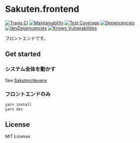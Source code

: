 # Sakuten.frontend

[![Travis CI](https://travis-ci.org/Sakuten/frontend.svg?branch=develop)](https://travis-ci.org/Sakuten/frontend)
[![Maintainability](https://api.codeclimate.com/v1/badges/7a1416c7bd571ee50afc/maintainability)](https://codeclimate.com/github/Sakuten/frontend/maintainability)
[![Test Coverage](https://api.codeclimate.com/v1/badges/7a1416c7bd571ee50afc/test_coverage)](https://codeclimate.com/github/Sakuten/frontend/test_coverage)
[![Depencencies](https://david-dm.org/Sakuten/lottery-frontend.svg)](https://david-dm.org/Sakuten/lottery-frontend)
[![devDepencencies](https://david-dm.org/Sakuten/lottery-frontend/dev-status.svg)](https://david-dm.org/Sakuten/lottery-frontend?type=dev)
[![Known Vulnerabilities](https://snyk.io/test/github/Sakuten/lottery-frontend/badge.svg?targetFile=package.json)](https://snyk.io/test/github/Sakuten/lottery-frontend?targetFile=package.json)

フロントエンドです。

## Get started

### システム全体を動かす

See [Sakuten/devenv](https://github.com/Sakuten/devenv#%E9%96%8B%E7%99%BA%E7%92%B0%E5%A2%83)

### フロントエンドのみ

```bash
yarn install
yarn dev
```

## License

MIT License
